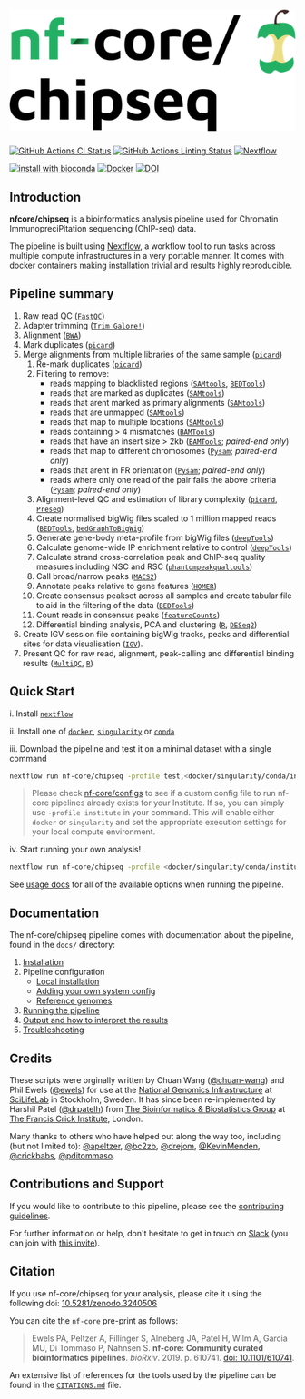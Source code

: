 # ![nf-core/chipseq](docs/images/nf-core-chipseq_logo.png)

[![GitHub Actions CI Status](https://github.com/nf-core/chipseq/workflows/nf-core%20CI/badge.svg)](https://github.com/nf-core/chipseq/actions)
[![GitHub Actions Linting Status](https://github.com/nf-core/chipseq/workflows/nf-core%20linting/badge.svg)](https://github.com/nf-core/chipseq/actions)
[![Nextflow](https://img.shields.io/badge/nextflow-%E2%89%A519.10.0-brightgreen.svg)](https://www.nextflow.io/)

[![install with bioconda](https://img.shields.io/badge/install%20with-bioconda-brightgreen.svg)](http://bioconda.github.io/)
[![Docker](https://img.shields.io/docker/automated/nfcore/chipseq.svg)](https://hub.docker.com/r/nfcore/chipseq/)
[![DOI](https://zenodo.org/badge/DOI/10.5281/zenodo.3240506.svg)](https://doi.org/10.5281/zenodo.3240506)

## Introduction

**nfcore/chipseq** is a bioinformatics analysis pipeline used for Chromatin ImmunopreciPitation sequencing (ChIP-seq) data.

The pipeline is built using [Nextflow](https://www.nextflow.io), a workflow tool to run tasks across multiple compute infrastructures in a very portable manner. It comes with docker containers making installation trivial and results highly reproducible.

## Pipeline summary

1. Raw read QC ([`FastQC`](https://www.bioinformatics.babraham.ac.uk/projects/fastqc/))
2. Adapter trimming ([`Trim Galore!`](https://www.bioinformatics.babraham.ac.uk/projects/trim_galore/))
3. Alignment ([`BWA`](https://sourceforge.net/projects/bio-bwa/files/))
4. Mark duplicates ([`picard`](https://broadinstitute.github.io/picard/))
5. Merge alignments from multiple libraries of the same sample ([`picard`](https://broadinstitute.github.io/picard/))
    1. Re-mark duplicates ([`picard`](https://broadinstitute.github.io/picard/))
    2. Filtering to remove:
        * reads mapping to blacklisted regions ([`SAMtools`](https://sourceforge.net/projects/samtools/files/samtools/), [`BEDTools`](https://github.com/arq5x/bedtools2/))
        * reads that are marked as duplicates ([`SAMtools`](https://sourceforge.net/projects/samtools/files/samtools/))
        * reads that arent marked as primary alignments ([`SAMtools`](https://sourceforge.net/projects/samtools/files/samtools/))
        * reads that are unmapped ([`SAMtools`](https://sourceforge.net/projects/samtools/files/samtools/))
        * reads that map to multiple locations ([`SAMtools`](https://sourceforge.net/projects/samtools/files/samtools/))
        * reads containing > 4 mismatches ([`BAMTools`](https://github.com/pezmaster31/bamtools))
        * reads that have an insert size > 2kb ([`BAMTools`](https://github.com/pezmaster31/bamtools); *paired-end only*)
        * reads that map to different chromosomes ([`Pysam`](http://pysam.readthedocs.io/en/latest/installation.html); *paired-end only*)
        * reads that arent in FR orientation ([`Pysam`](http://pysam.readthedocs.io/en/latest/installation.html); *paired-end only*)
        * reads where only one read of the pair fails the above criteria ([`Pysam`](http://pysam.readthedocs.io/en/latest/installation.html); *paired-end only*)
    3. Alignment-level QC and estimation of library complexity ([`picard`](https://broadinstitute.github.io/picard/), [`Preseq`](http://smithlabresearch.org/software/preseq/))
    4. Create normalised bigWig files scaled to 1 million mapped reads ([`BEDTools`](https://github.com/arq5x/bedtools2/), [`bedGraphToBigWig`](http://hgdownload.soe.ucsc.edu/admin/exe/))
    5. Generate gene-body meta-profile from bigWig files ([`deepTools`](https://deeptools.readthedocs.io/en/develop/content/tools/plotProfile.html))
    6. Calculate genome-wide IP enrichment relative to control ([`deepTools`](https://deeptools.readthedocs.io/en/develop/content/tools/plotFingerprint.html))
    7. Calculate strand cross-correlation peak and ChIP-seq quality measures including NSC and RSC ([`phantompeakqualtools`](https://github.com/kundajelab/phantompeakqualtools))
    8. Call broad/narrow peaks ([`MACS2`](https://github.com/taoliu/MACS))
    9. Annotate peaks relative to gene features ([`HOMER`](http://homer.ucsd.edu/homer/download.html))
    10. Create consensus peakset across all samples and create tabular file to aid in the filtering of the data ([`BEDTools`](https://github.com/arq5x/bedtools2/))
    11. Count reads in consensus peaks ([`featureCounts`](http://bioinf.wehi.edu.au/featureCounts/))
    12. Differential binding analysis, PCA and clustering ([`R`](https://www.r-project.org/), [`DESeq2`](https://bioconductor.org/packages/release/bioc/html/DESeq2.html))
6. Create IGV session file containing bigWig tracks, peaks and differential sites for data visualisation ([`IGV`](https://software.broadinstitute.org/software/igv/)).
7. Present QC for raw read, alignment, peak-calling and differential binding results ([`MultiQC`](http://multiqc.info/), [`R`](https://www.r-project.org/))

## Quick Start

i. Install [`nextflow`](https://nf-co.re/usage/installation)

ii. Install one of [`docker`](https://docs.docker.com/engine/installation/), [`singularity`](https://www.sylabs.io/guides/3.0/user-guide/) or [`conda`](https://conda.io/miniconda.html)

iii. Download the pipeline and test it on a minimal dataset with a single command

```bash
nextflow run nf-core/chipseq -profile test,<docker/singularity/conda/institute>
```

> Please check [nf-core/configs](https://github.com/nf-core/configs#documentation) to see if a custom config file to run nf-core pipelines already exists for your Institute. If so, you can simply use `-profile institute` in your command. This will enable either `docker` or `singularity` and set the appropriate execution settings for your local compute environment.

iv. Start running your own analysis!

```bash
nextflow run nf-core/chipseq -profile <docker/singularity/conda/institute> --input design.csv --genome GRCh37
```

See [usage docs](docs/usage.md) for all of the available options when running the pipeline.

## Documentation

The nf-core/chipseq pipeline comes with documentation about the pipeline, found in the `docs/` directory:

1. [Installation](https://nf-co.re/usage/installation)
2. Pipeline configuration
    * [Local installation](https://nf-co.re/usage/local_installation)
    * [Adding your own system config](https://nf-co.re/usage/adding_own_config)
    * [Reference genomes](https://nf-co.re/usage/reference_genomes)
3. [Running the pipeline](docs/usage.md)
4. [Output and how to interpret the results](docs/output.md)
5. [Troubleshooting](https://nf-co.re/usage/troubleshooting)

## Credits

These scripts were orginally written by Chuan Wang ([@chuan-wang](https://github.com/chuan-wang)) and Phil Ewels ([@ewels](https://github.com/ewels)) for use at the [National Genomics Infrastructure](https://portal.scilifelab.se/genomics/) at [SciLifeLab](http://www.scilifelab.se/) in Stockholm, Sweden. It has since been re-implemented by Harshil Patel ([@drpatelh](https://github.com/drpatelh)) from [The Bioinformatics & Biostatistics Group](https://www.crick.ac.uk/research/science-technology-platforms/bioinformatics-and-biostatistics/) at [The Francis Crick Institute](https://www.crick.ac.uk/), London.

Many thanks to others who have helped out along the way too, including (but not limited to): [@apeltzer](https://github.com/apeltzer), [@bc2zb](https://github.com/bc2zb), [@drejom](https://github.com/drejom), [@KevinMenden](https://github.com/KevinMenden), [@crickbabs](https://github.com/crickbabs), [@pditommaso](https://github.com/pditommaso).

## Contributions and Support

If you would like to contribute to this pipeline, please see the [contributing guidelines](.github/CONTRIBUTING.md).

For further information or help, don't hesitate to get in touch on [Slack](https://nfcore.slack.com/channels/chipseq) (you can join with [this invite](https://nf-co.re/join/slack)).

## Citation

If you use nf-core/chipseq for your analysis, please cite it using the following doi: [10.5281/zenodo.3240506](https://doi.org/10.5281/zenodo.3240506)

You can cite the `nf-core` pre-print as follows:  
> Ewels PA, Peltzer A, Fillinger S, Alneberg JA, Patel H, Wilm A, Garcia MU, Di Tommaso P, Nahnsen S. **nf-core: Community curated bioinformatics pipelines**. *bioRxiv*. 2019. p. 610741. [doi: 10.1101/610741](https://www.biorxiv.org/content/10.1101/610741v1).

An extensive list of references for the tools used by the pipeline can be found in the [`CITATIONS.md`](CITATIONS.md) file.

